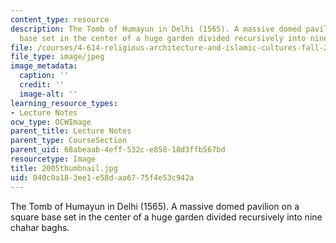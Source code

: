 ```yaml
---
content_type: resource
description: The Tomb of Humayun in Delhi (1565). A massive domed pavilion on a square
  base set in the center of a huge garden divided recursively into nine chahar baghs.
file: /courses/4-614-religious-architecture-and-islamic-cultures-fall-2002/040c0a183ee1e58daa6775f4e53c942a_2005thumbnail.jpg
file_type: image/jpeg
image_metadata:
  caption: ''
  credit: ''
  image-alt: ''
learning_resource_types:
- Lecture Notes
ocw_type: OCWImage
parent_title: Lecture Notes
parent_type: CourseSection
parent_uid: 68abeaab-4eff-532c-e858-18d3ffb567bd
resourcetype: Image
title: 2005thumbnail.jpg
uid: 040c0a18-3ee1-e58d-aa67-75f4e53c942a
---
```

The Tomb of Humayun in Delhi (1565). A massive domed pavilion on a square base set in the center of a huge garden divided recursively into nine chahar baghs.

